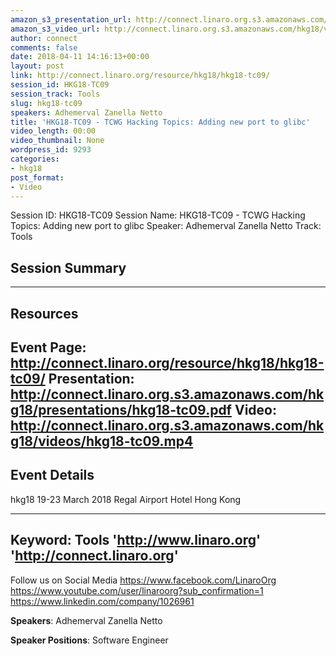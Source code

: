 ```yaml
---
amazon_s3_presentation_url: http://connect.linaro.org.s3.amazonaws.com/hkg18/presentations/hkg18-tc09.pdf
amazon_s3_video_url: http://connect.linaro.org.s3.amazonaws.com/hkg18/videos/hkg18-tc09.mp4
author: connect
comments: false
date: 2018-04-11 14:16:13+00:00
layout: post
link: http://connect.linaro.org/resource/hkg18/hkg18-tc09/
session_id: HKG18-TC09
session_track: Tools
slug: hkg18-tc09
speakers: Adhemerval Zanella Netto
title: 'HKG18-TC09 - TCWG Hacking Topics: Adding new port to glibc'
video_length: 00:00
video_thumbnail: None
wordpress_id: 9293
categories:
- hkg18
post_format:
- Video
---
```


Session ID: HKG18-TC09
Session Name: HKG18-TC09 - TCWG Hacking Topics: Adding new port to glibc
Speaker: Adhemerval Zanella Netto
Track: Tools


## Session Summary

---------------------------------------------------
## Resources
Event Page: http://connect.linaro.org/resource/hkg18/hkg18-tc09/
Presentation: http://connect.linaro.org.s3.amazonaws.com/hkg18/presentations/hkg18-tc09.pdf
Video: http://connect.linaro.org.s3.amazonaws.com/hkg18/videos/hkg18-tc09.mp4
 ---------------------------------------------------
## Event Details
hkg18
19-23 March 2018 
Regal Airport Hotel Hong Kong

---------------------------------------------------
Keyword: Tools
'http://www.linaro.org'
'http://connect.linaro.org'
---------------------------------------------------
Follow us on Social Media
https://www.facebook.com/LinaroOrg
https://www.youtube.com/user/linaroorg?sub_confirmation=1
https://www.linkedin.com/company/1026961

**Speakers**: Adhemerval Zanella Netto

**Speaker Positions**: Software Engineer


